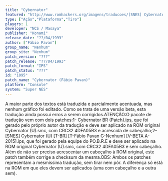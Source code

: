 ```yaml
---
title: "Cybernator"
featured: "http://www.romhackers.org/imagens/traducoes/[SNES] Cybernator - Fábio Pavan - 1.png"
type: ["Ação","Plataforma","Tiro"]
players: 1
developer: "NCS / Masaya"
publisher: "Konami"
release_date: "??/04/1993"
author: ["Fábio Pavan"]
group_name: "Nenhum"
group_site: "Nenhum"
patch_version: "???"
patch_release: "??/04/1993"
patch_format: "IPS"
patch_status: "???"
id: "1095"
patch_name: "Cybernator (Fábio Pavan)"
platform: "Console"
system: "Super NES"
---
```


A maior parte dos textos está traduzida e parcialmente acentuada, mas nenhum gráfico foi editado. Como se trata de uma versão beta, esta tradução ainda possui erros a serem corrigidos.ATENÇÃO:O pacote de tradução vem com dois patches:1- Cybernator BR (Patch).ips, que foi gerado pelo próprio autor da tradução e deve ser aplicado na ROM original Cybernator (U).smc, com CRC32 4DFA05B3 e acrescida de cabeçalho;2- [SNES] Cybernator (U) [T-BR] [T-Fábio Pavan G-Nenhum] [V-BETA A-2015].ips, que foi gerado pela equipe do PO.B.R.E e deve ser aplicado na ROM original Cybernator (U).smc, com CRC32 4DFA05B3 e sem cabeçalho. Além de não ser preciso acrescentar um cabeçalho à ROM original, este patch também corrige a checksum da mesma.OBS: Ambos os patches representam a mesmíssima tradução, sem tirar nem pôr. A diferença só está na ROM em que eles devem ser aplicados (uma com cabeçalho e a outra sem).